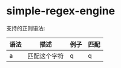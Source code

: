 # simple-regex-engine

支持的正则语法:

| 语法 | 描述 | 例子 | 匹配 |
|------|------|------|------|
| a | 匹配这个字符 | q | q |

